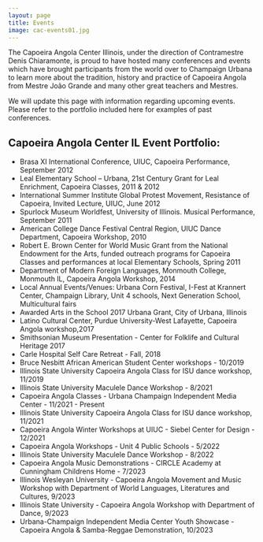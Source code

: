 ```yaml
---
layout: page
title: Events
image: cac-events01.jpg
---
```

The Capoeira Angola Center Illinois, under the direction of Contramestre Denis Chiaramonte, is proud to have hosted many conferences and events which have brought participants from the world over to Champaign Urbana to learn more about the tradition, history and practice of Capoeira Angola from Mestre João Grande and many other great teachers and Mestres. 

We will update this page with information regarding upcoming events. Please refer to the portfolio included here for examples of past conferences. 

## Capoeira Angola Center IL Event Portfolio: 
- Brasa XI International Conference, UIUC, Capoeira Performance, September 2012
- Leal Elementary School – Urbana, 21st Century Grant for Leal Enrichment, Capoeira Classes, 2011 & 2012
- International Summer Institute Global Protest Movement, Resistance of Capoeira, Invited Lecture, UIUC, June 2012
- Spurlock Museum Worldfest, University of Illinois. Musical Performance, September 2011
- American College Dance Festival Central Region, UIUC Dance Department, Capoeira Workshop, 2010
- Robert E. Brown Center for World Music Grant from the National Endowment for the Arts, funded outreach programs for Capoeira Classes and performances at local Elementary Schools, Spring 2011
- Department of Modern Foreign Languages, Monmouth College, Monmouth IL, Capoeira Angola Workshop, 2014
- Local Annual Events/Venues: Urbana Corn Festival, I-Fest at Krannert Center, Champaign Library, Unit 4 schools, Next Generation School, Multicultural fairs
- Awarded Arts in the School 2017 Urbana Grant, City of Urbana, Illinois
- Latino Cultural Center, Purdue University-West Lafayette, Capoeira Angola workshop,2017
- Smithsonian Museum Presentation - Center for Folklife and Cultural Heritage 2017
- Carle Hospital Self Care Retreat - Fall, 2018
- Bruce Nesbitt African American Student Center workshops - 10/2019
- Illinois State University Capoeira Angola Class for ISU dance workshop, 11/2019
- Illinois State University Maculele Dance Workshop - 8/2021
- Capoeira Angola Classes - Urbana Champaign Independent Media Center - 11/2021 - Present
- Illinois State University Capoeira Angola Class for ISU dance workshop, 11/2021
- Capoeira Angola Winter Workshops at UIUC - Siebel Center for Design - 12/2021
- Capoeira Angola Workshops - Unit 4 Public Schools - 5/2022
- Illinois State University Maculele Dance Workshop - 8/2022
- Capoeira Angola Music Demonstrations - CIRCLE Academy at Cunningham Childrens Home - 7/2023
- Illinois Wesleyan University - Capoeira Angola Movement and Music Workshop with Department of World Languages, Literatures and Cultures, 9/2023
- Illinois State University - Capoeira Angola Workshop with Department of Dance, 9/2023
- Urbana-Champaign Independent Media Center Youth Showcase - Capoeira Angola & Samba-Reggae Demonstration, 10/2023
